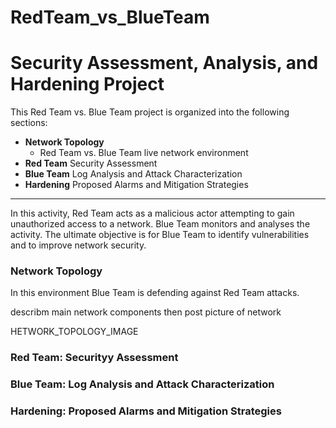 # RedTeam_vs_BlueTeam
# Security Assessment, Analysis, and Hardening Project
This Red Team vs. Blue Team project is organized into the following sections:
- **Network Topology**
  - Red Team vs. Blue Team live network environment
- **Red Team** Security Assessment
- **Blue Team** Log Analysis and Attack Characterization
- **Hardening** Proposed Alarms and Mitigation Strategies
___

In this activity, Red Team acts as a malicious actor attempting to gain unauthorized access to a network. Blue Team monitors and analyses the activity. The ultimate objective is for Blue Team to identify vulnerabilities and to improve network security. 

### Network Topology

In this environment Blue Team is defending against Red Team attacks.

describm main network components then post picture of network

HETWORK_TOPOLOGY_IMAGE


### Red Team: Securityy Assessment



### Blue Team: Log Analysis and Attack Characterization



### Hardening: Proposed Alarms and Mitigation Strategies
